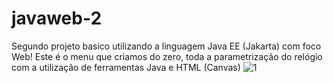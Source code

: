 # javaweb-2
Segundo projeto basico utilizando a linguagem Java EE (Jakarta) com foco Web!
Este é o menu que criamos do zero, toda a parametrização do relógio com a utilização de ferramentas Java e HTML (Canvas)
![1](https://github.com/msinatora/javaweb-2/assets/119950611/593d0504-68a7-47b3-96dd-2c136e391fa7)
